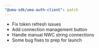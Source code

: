 ```yaml
---
"@uma-sdk/uma-auth-client": patch
---
```


- Fix token refresh issues
- Add connection management button
- Handle manual NWC string connections
- Some bug fixes to prep for launch
